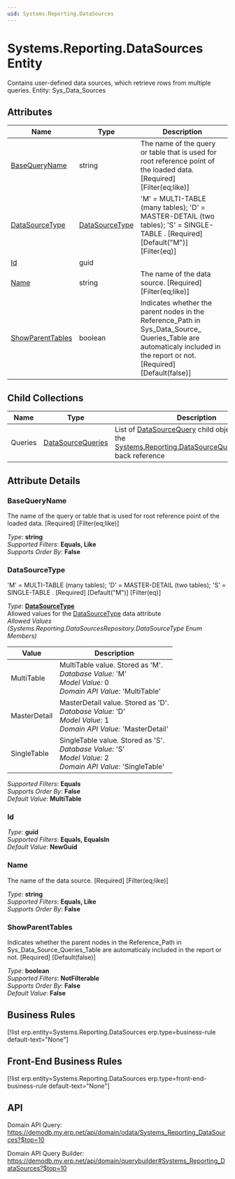 ```yaml
---
uid: Systems.Reporting.DataSources
---
```

# Systems.Reporting.DataSources Entity

Contains user-defined data sources, which retrieve rows from multiple queries. Entity: Sys_Data_Sources

## Attributes

| Name | Type | Description |
| ---- | ---- | --- |
| [BaseQueryName](Systems.Reporting.DataSources.md#basequeryname) | string | The name of the query or table that is used for root reference point of the loaded data. [Required] [Filter(eq;like)] 
| [DataSourceType](Systems.Reporting.DataSources.md#datasourcetype) | [DataSourceType](Systems.Reporting.DataSources.md#datasourcetype) | 'M' = MULTI-TABLE (many tables); 'D' = MASTER-DETAIL (two tables); 'S' = SINGLE-TABLE . [Required] [Default("M")] [Filter(eq)] 
| [Id](Systems.Reporting.DataSources.md#id) | guid |  
| [Name](Systems.Reporting.DataSources.md#name) | string | The name of the data source. [Required] [Filter(eq;like)] 
| [ShowParentTables](Systems.Reporting.DataSources.md#showparenttables) | boolean | Indicates whether the parent nodes in the Reference_Path in Sys_Data_Source_<br />Queries_Table are automaticaly included in the report or not. [Required] [Default(false)] 

## Child Collections

| Name | Type | Description |
| ---- | ---- | --- |
| Queries | [DataSourceQueries](Systems.Reporting.DataSourceQueries.md) | List of [DataSourceQuery](Systems.Reporting.DataSourceQueries.md) child objects, based on the [Systems.Reporting.DataSourceQuery.DataSource](Systems.Reporting.DataSourceQueries.md#datasource) back reference 


## Attribute Details

### BaseQueryName

The name of the query or table that is used for root reference point of the loaded data. [Required] [Filter(eq;like)]

_Type_: **string**  
_Supported Filters_: **Equals, Like**  
_Supports Order By_: **False**  

### DataSourceType

'M' = MULTI-TABLE (many tables); 'D' = MASTER-DETAIL (two tables); 'S' = SINGLE-TABLE . [Required] [Default("M")] [Filter(eq)]

_Type_: **[DataSourceType](Systems.Reporting.DataSources.md#datasourcetype)**  
Allowed values for the [DataSourceType](Systems.Reporting.DataSources.md#datasourcetype) data attribute  
_Allowed Values (Systems.Reporting.DataSourcesRepository.DataSourceType Enum Members)_  

| Value | Description |
| ---- | --- |
| MultiTable | MultiTable value. Stored as 'M'. <br /> _Database Value:_ 'M' <br /> _Model Value:_ 0 <br /> _Domain API Value:_ 'MultiTable' |
| MasterDetail | MasterDetail value. Stored as 'D'. <br /> _Database Value:_ 'D' <br /> _Model Value:_ 1 <br /> _Domain API Value:_ 'MasterDetail' |
| SingleTable | SingleTable value. Stored as 'S'. <br /> _Database Value:_ 'S' <br /> _Model Value:_ 2 <br /> _Domain API Value:_ 'SingleTable' |

_Supported Filters_: **Equals**  
_Supports Order By_: **False**  
_Default Value_: **MultiTable**  

### Id

_Type_: **guid**  
_Supported Filters_: **Equals, EqualsIn**  
_Default Value_: **NewGuid**  

### Name

The name of the data source. [Required] [Filter(eq;like)]

_Type_: **string**  
_Supported Filters_: **Equals, Like**  
_Supports Order By_: **False**  

### ShowParentTables

Indicates whether the parent nodes in the Reference_Path in Sys_Data_Source_Queries_Table are automaticaly included in the report or not. [Required] [Default(false)]

_Type_: **boolean**  
_Supported Filters_: **NotFilterable**  
_Supports Order By_: **False**  
_Default Value_: **False**  



## Business Rules

[!list erp.entity=Systems.Reporting.DataSources erp.type=business-rule default-text="None"]

## Front-End Business Rules

[!list erp.entity=Systems.Reporting.DataSources erp.type=front-end-business-rule default-text="None"]

## API

Domain API Query:
<https://demodb.my.erp.net/api/domain/odata/Systems_Reporting_DataSources?$top=10>

Domain API Query Builder:
<https://demodb.my.erp.net/api/domain/querybuilder#Systems_Reporting_DataSources?$top=10>

